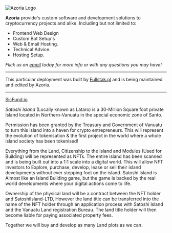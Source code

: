 ![Azoria Logo](https://azoria.com.au/assets/logos/Logo-small-transparent.png)



**Azoria** provide's custom software and development solutions to cryptocurrency projects and alike. Including but not limited to:
- Frontend Web Design
- Custom Bot Setup's
- Web & Email Hosting.
- Technical Advice.
- Hosting Setup.

*Flick us an [email](mailto://info@azoria.au) today for more info or with any questions you may have!*
___
This particular deployment was built by [Fullstak.pl](https://github.com/fullstakpl) and is being maintained and edited by Azoria.
___
[SicFund.io](https://sicfund.io)

*Satoshi Island* (Locally known as Lataro) is a 30-Million Square foot private Island located in Northern-Vanuatu in the special economic zone of Santo.

Permission has been granted by the Treasury and Government of Vanuatu to turn this island into a haven for crypto entrepreneurs. This will represent the evolution of tokenisation & the first project in the world where a whole island society has been tokenised!

Everything from the Land, Citizenship to the island and Modules (Used for Building) will be represented as NFTs. The entire island has been scanned and is being built out into a 1:1 scale into a digital world. This will allow NFT investors to Explore, purchase, develop, lease or sell their island developments without ever stepping foot on the island. Satoshi Island is Almost like an Island Building game, but the game is backed by the real world developments where your digital actions come to life.

Ownership of the physical land will be a contract between the NFT holder and SatoshiIsland-LTD, However the land title can be transferred into the name of the NFT holder through an application process with Satoshi Island and the Vanuatu Land registration Bureau. The land title holder will then become liable for paying associated property fees.

Together we will buy and develop as many Land plots as we can.